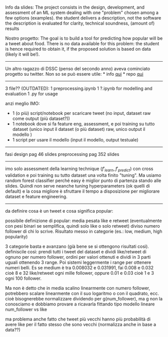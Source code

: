 Info da slides:
The project consists in the design, development, and assessment of an ML system dealing with one "problem" chosen among a few options (examples).
the student delivers a description, not the software
the description is evaluated for clarity, technical soundness, (amount of) results

Nostro progetto:
The goal is to build a tool for predicting how popular will be a tweet about food. There is no data available for this problem: the student is hence required to obtain it, if the proposed solution is based on data (likely it will be!).

---

Un altro ragazzo di DSSC (penso del secondo anno) aveva cominciato progetto su twitter. Non so se può essere utile:
    * info [qui](https://docs.google.com/document/d/12KHF62Q4d9CncrE5ZiuP6Bd91HJf8jwq8Y7btIzUmtA/edit)
    * repo [qui](https://github.com/mechanapoleon/TwitterSentimentAnalysis)

---

3 file?? (OUTDATED):
1 preprocessing.ipynb
1 ?.ipynb for modelling and evaluation
1 .py for usage

anzi meglio IMO:
* 1 (o più) script/notebook per scaricare tweet (no input, dataset raw come output (più dataset?))
* 1 notebook dove si fa feature eng, assessment, e poi training su tutto dataset (unico input il dataset (o più dataset) raw, unico output il modello )
* 1 script per usare il modello (input il modello, output testuale)
---

fasi design pag 46 slides
preprocessing pag 352 slides

---

imo solo assessment della learning technique $(f'_{learn}, f'_{predict})$ con cross validation e poi training su tutto dataset una volta finito "tuning". Ma usiamo random forest classifier perché easy è miglior punto di partenza stando alle slides. Quindi non serve neanche tuning hyperparameters (ok quelli di default) e la cosa migliore è sfruttare il tempo a disposizione per migliorare dataset e feature engineering.

---
da definire cosa è un tweet e cosa significa popular:

possibile definizione di popular:
media pesata like e retweet (eventualmente con pesi binari se semplifica, quindi solo like o solo retweet) diviso numero follower di chi lo scrive. Risultato messo in categorie (es.: low, medium, high popularity)

3 categorie basta e avanzano (già bene se si ottengono risultati così). definiscile così: prendi tutti i tweet del dataset e dividi like/retweet di ognuno per numero follower, ordini per valori ottenuti e dividi in 3 parti uguali ottenendo 3 range. Poi sistemi leggermente i range per ottenere numeri belli. Es se medium è tra 0.008032 e 0.031991, fai 0.008 e 0.032 cioè 8 e 32 like/retweet ogni mille follower, oppure 0.01 e 0.03 cioè 1 e 3 ogni 100 follower.

Ma non è detto che in media scalino linearmente con numero follower, potrebbero scalare linearmente con il suo logaritmo o con il quadrato, ecc. cioè bisognerebbe normalizzare dividendo per g(num_follower), ma g non la conosciamo e dobbiamo provare a ricavarla fittando tipo modello lineare num_follower vs like

ma problema anche fatto che tweet più vecchi hanno più probabilità di avere like per il fatto stesso che sono vecchi (normalizza anche in base a data??)
